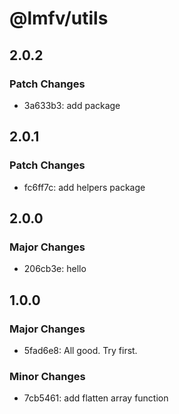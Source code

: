 # @lmfv/utils

## 2.0.2

### Patch Changes

- 3a633b3: add package

## 2.0.1

### Patch Changes

- fc6ff7c: add helpers package

## 2.0.0

### Major Changes

- 206cb3e: hello

## 1.0.0

### Major Changes

- 5fad6e8: All good. Try first.

### Minor Changes

- 7cb5461: add flatten array function
